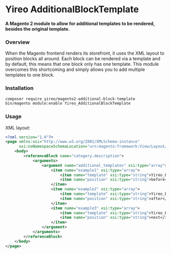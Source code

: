 # Yireo AdditionalBlockTemplate

**A Magento 2 module to allow for additional templates to be rendered, besides the original template.**

### Overview
When the Magento frontend renders its storefront, it uses the XML layout to position blocks all around. Each block can be rendered via a template and by default, this means that one block only has one template. This module overcomes this shortcoming and simply allows you to add multiple templates to one block.

### Installation
```bash
composer require yireo/magento2-additional-block-template
bin/magento module:enable Yireo_AdditionalBlockTemplate
```

### Usage
XML layout:
```xml
<?xml version="1.0"?>
<page xmlns:xsi="http://www.w3.org/2001/XMLSchema-instance"
      xsi:noNamespaceSchemaLocation="urn:magento:framework:View/Layout/etc/page_configuration.xsd">
    <body>
        <referenceBlock name="category.description">
            <arguments>
                <argument name="additional_templates" xsi:type="array">
                    <item name="example1" xsi:type="array">
                        <item name="template" xsi:type="string">Yireo_Example::example-before.phtml</item>
                        <item name="position" xsi:type="string">before</item>
                    </item>
                    <item name="example2" xsi:type="array">
                        <item name="template" xsi:type="string">Yireo_Example::example-after.phtml</item>
                        <item name="position" xsi:type="string">after</item>
                    </item>
                    <item name="example3" xsi:type="array">
                        <item name="template" xsi:type="string">Yireo_Example::example-nest.phtml</item>
                        <item name="position" xsi:type="string">nest</item>
                    </item>
                </argument>
            </arguments>
        </referenceBlock>
    </body>
</page>
```
